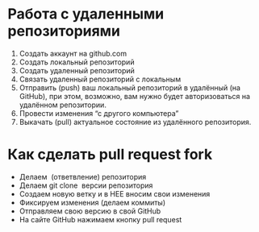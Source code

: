 # Работа с удаленными репозиториями
1. Создать аккаунт на github.com
2. Создать локальный репозиторий
3. Создать удаленный репозиторий
4. Связать удаленный репозиторий с локальным
5. Отправить (push) ваш локальный репозиторий в удалённый (на GitHub), при этом, возможно,  вам нужно будет авторизоваться на удалённом репозитории.
6. Провести изменения “с другого компьютера”
7. Выкачать (pull) актуальное состояние из удалённого репозитория.

# Как сделать pull request fork 

* Делаем  (ответвление) репозитория
* Делаем git clone  версии репозитория
* Создаем новую ветку и в НЕЕ вносим свои изменения
* Фиксируем изменения (делаем коммиты)
* Отправляем свою версию в свой GitHub
* На сайте GitHub нажимаем кнопку pull request